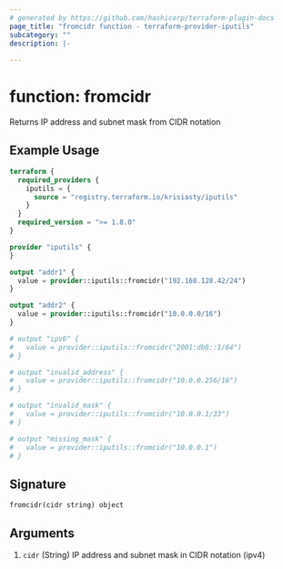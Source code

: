 ```yaml
---
# generated by https://github.com/hashicorp/terraform-plugin-docs
page_title: "fromcidr function - terraform-provider-iputils"
subcategory: ""
description: |-
  
---
```


# function: fromcidr

Returns IP address and subnet mask from CIDR notation

## Example Usage

```terraform
terraform {
  required_providers {
    iputils = {
      source = "registry.terraform.io/krisiasty/iputils"
    }
  }
  required_version = ">= 1.8.0"
}

provider "iputils" {
}

output "addr1" {
  value = provider::iputils::fromcidr("192.168.128.42/24")
}

output "addr2" {
  value = provider::iputils::fromcidr("10.0.0.0/16")
}

# output "ipv6" {
#   value = provider::iputils::fromcidr("2001:db8::1/64")
# }

# output "invalid_address" {
#   value = provider::iputils::fromcidr("10.0.0.256/16")
# }

# output "invalid_mask" {
#   value = provider::iputils::fromcidr("10.0.0.1/33")
# }

# output "missing_mask" {
#   value = provider::iputils::fromcidr("10.0.0.1")
# }
```

## Signature

<!-- signature generated by tfplugindocs -->
```text
fromcidr(cidr string) object
```

## Arguments

<!-- arguments generated by tfplugindocs -->
1. `cidr` (String) IP address and subnet mask in CIDR notation (ipv4)
